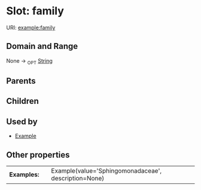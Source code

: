 
# Slot: family




URI: [example:family](https://w3id.org/examplefamily)


## Domain and Range

None ->  <sub>OPT</sub> [String](types/String.md)

## Parents


## Children


## Used by

 * [Example](Example.md)

## Other properties

|  |  |  |
| --- | --- | --- |
| **Examples:** | | Example(value='Sphingomonadaceae', description=None) |

